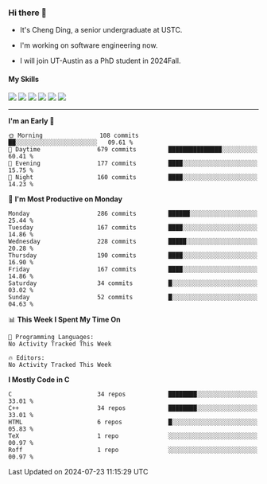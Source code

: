 ### Hi there 👋

* It's Cheng Ding, a senior undergraduate at USTC.
  
* I'm working on software engineering now.

* I will join UT-Austin as a PhD student in 2024Fall.

#### My Skills

![](https://img.shields.io/badge/C++-65318e?logo=cplusplus&logoColor=fff)
![](https://img.shields.io/badge/Python-3e74a2?logo=python&logoColor=fff)
![](https://img.shields.io/badge/C-5654a2?logo=c&logoColor=fff)
![](https://img.shields.io/badge/Go-00aaff?logo=go&logoColor=fff)
![](https://img.shields.io/badge/Docker-0088ff?logo=docker&logoColor=fff)
![](https://img.shields.io/badge/Apache-D22128?logo=apache&logoColor=fff)

---
<!--START_SECTION:waka-->
**I'm an Early 🐤** 

```text
🌞 Morning                108 commits         ██░░░░░░░░░░░░░░░░░░░░░░░   09.61 % 
🌆 Daytime                679 commits         ███████████████░░░░░░░░░░   60.41 % 
🌃 Evening                177 commits         ████░░░░░░░░░░░░░░░░░░░░░   15.75 % 
🌙 Night                  160 commits         ████░░░░░░░░░░░░░░░░░░░░░   14.23 % 
```
📅 **I'm Most Productive on Monday** 

```text
Monday                   286 commits         ██████░░░░░░░░░░░░░░░░░░░   25.44 % 
Tuesday                  167 commits         ████░░░░░░░░░░░░░░░░░░░░░   14.86 % 
Wednesday                228 commits         █████░░░░░░░░░░░░░░░░░░░░   20.28 % 
Thursday                 190 commits         ████░░░░░░░░░░░░░░░░░░░░░   16.90 % 
Friday                   167 commits         ████░░░░░░░░░░░░░░░░░░░░░   14.86 % 
Saturday                 34 commits          █░░░░░░░░░░░░░░░░░░░░░░░░   03.02 % 
Sunday                   52 commits          █░░░░░░░░░░░░░░░░░░░░░░░░   04.63 % 
```


📊 **This Week I Spent My Time On** 

```text
💬 Programming Languages: 
No Activity Tracked This Week

🔥 Editors: 
No Activity Tracked This Week
```

**I Mostly Code in C** 

```text
C                        34 repos            ████████░░░░░░░░░░░░░░░░░   33.01 % 
C++                      34 repos            ████████░░░░░░░░░░░░░░░░░   33.01 % 
HTML                     6 repos             █░░░░░░░░░░░░░░░░░░░░░░░░   05.83 % 
TeX                      1 repo              ░░░░░░░░░░░░░░░░░░░░░░░░░   00.97 % 
Roff                     1 repo              ░░░░░░░░░░░░░░░░░░░░░░░░░   00.97 % 
```




 Last Updated on 2024-07-23 11:15:29 UTC
<!--END_SECTION:waka-->
